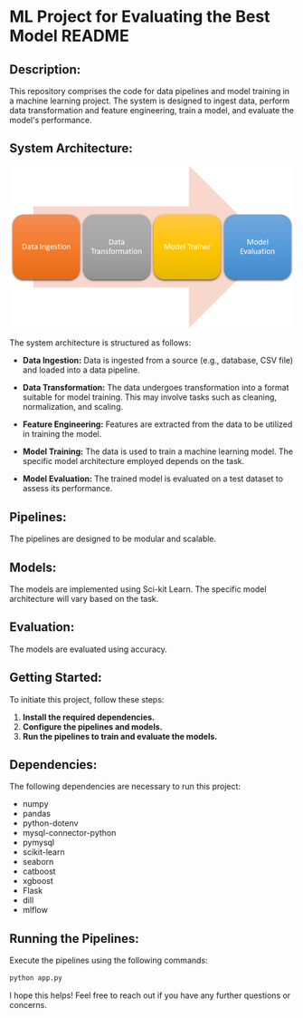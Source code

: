 # ML Project for Evaluating the Best Model README

## Description:

This repository comprises the code for data pipelines and model training in a machine learning project. The system is designed to ingest data, perform data transformation and feature engineering, train a model, and evaluate the model's performance.

## System Architecture:

![Alt text](image.png)

The system architecture is structured as follows:

- **Data Ingestion:** Data is ingested from a source (e.g., database, CSV file) and loaded into a data pipeline.

- **Data Transformation:** The data undergoes transformation into a format suitable for model training. This may involve tasks such as cleaning, normalization, and scaling.

- **Feature Engineering:** Features are extracted from the data to be utilized in training the model.

- **Model Training:** The data is used to train a machine learning model. The specific model architecture employed depends on the task.

- **Model Evaluation:** The trained model is evaluated on a test dataset to assess its performance.

## Pipelines:

The pipelines are designed to be modular and scalable.

## Models:

The models are implemented using Sci-kit Learn. The specific model architecture will vary based on the task.

## Evaluation:

The models are evaluated using accuracy.

## Getting Started:

To initiate this project, follow these steps:

1. **Install the required dependencies.**
2. **Configure the pipelines and models.**
3. **Run the pipelines to train and evaluate the models.**

## Dependencies:

The following dependencies are necessary to run this project:

- numpy
- pandas
- python-dotenv
- mysql-connector-python
- pymysql
- scikit-learn
- seaborn
- catboost
- xgboost
- Flask
- dill
- mlflow

## Running the Pipelines:

Execute the pipelines using the following commands:

```bash
python app.py
```

I hope this helps! Feel free to reach out if you have any further questions or concerns.